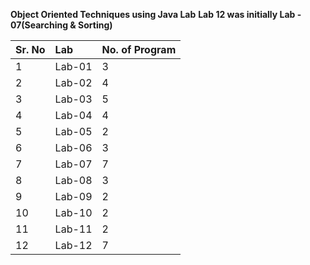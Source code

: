 **Object Oriented Techniques using Java Lab**
**Lab 12 was initially Lab - 07(Searching & Sorting)**

|Sr. No|Lab|No. of Program|
|:-----| :-| :------------|
|1|Lab-01|3|
|2|Lab-02|4|
|3|Lab-03|5|
|4|Lab-04|4|
|5|Lab-05|2|
|6|Lab-06|3|
|7|Lab-07|7|
|8|Lab-08|3|
|9|Lab-09|2|
|10|Lab-10|2|
|11|Lab-11|2|
|12|Lab-12|7|

